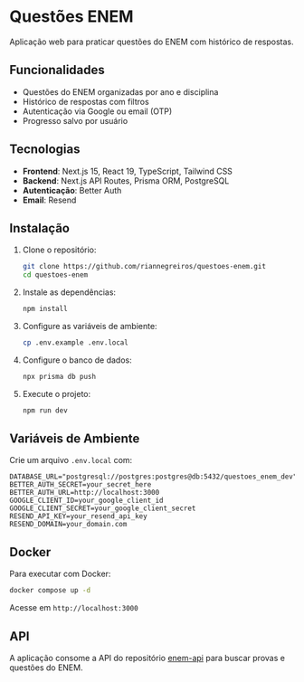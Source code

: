 # Questões ENEM

Aplicação web para praticar questões do ENEM com histórico de respostas.

## Funcionalidades

- Questões do ENEM organizadas por ano e disciplina
- Histórico de respostas com filtros
- Autenticação via Google ou email (OTP)
- Progresso salvo por usuário

## Tecnologias

- **Frontend**: Next.js 15, React 19, TypeScript, Tailwind CSS
- **Backend**: Next.js API Routes, Prisma ORM, PostgreSQL
- **Autenticação**: Better Auth
- **Email**: Resend

## Instalação

1. Clone o repositório:

   ```bash
   git clone https://github.com/riannegreiros/questoes-enem.git
   cd questoes-enem
   ```

2. Instale as dependências:

   ```bash
   npm install
   ```

3. Configure as variáveis de ambiente:

   ```bash
   cp .env.example .env.local
   ```

4. Configure o banco de dados:

   ```bash
   npx prisma db push
   ```

5. Execute o projeto:
   ```bash
   npm run dev
   ```

## Variáveis de Ambiente

Crie um arquivo `.env.local` com:

```env
DATABASE_URL="postgresql://postgres:postgres@db:5432/questoes_enem_dev"
BETTER_AUTH_SECRET=your_secret_here
BETTER_AUTH_URL=http://localhost:3000
GOOGLE_CLIENT_ID=your_google_client_id
GOOGLE_CLIENT_SECRET=your_google_client_secret
RESEND_API_KEY=your_resend_api_key
RESEND_DOMAIN=your_domain.com
```

## Docker

Para executar com Docker:

```bash
docker compose up -d
```

Acesse em `http://localhost:3000`

## API

A aplicação consome a API do repositório [enem-api](https://github.com/RianNegreiros/enem-api.git) para buscar provas e questões do ENEM.
